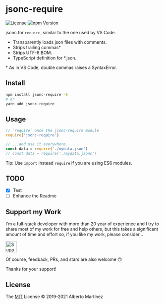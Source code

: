 # jsonc-require

[![License][license-badge]][license-url]
[![npm Version][npm-badge]][npm-url]

jsonc for `require`, similar to the one used by VS Code.

- Transparently loads json files with comments.
- Strips trailing commas\*
- Strips UTF-8 BOM.
- TypeScript definition for *.json.

\* As in VS Code, double commas raises a SyntaxError.

## Install

```bash
npm install jsonc-require -S
# or
yarn add jsonc-require
```

## Usage

```js
// `require` once the jsonc-require module
require('jsonc-require')

// ...and use it everywhere.
const data = require('./mydata.json')
// const data = require('./mydata.jsonc')
```

Tip: Use `import` instead `require` if you are using ES6 modules.

## TODO

- [x] Test
- [ ] Enhance the Readme

## Support my Work

I'm a full-stack developer with more than 20 year of experience and I try to share most of my work for free and help others, but this takes a significant amount of time and effort so, if you like my work, please consider...

[<img src="https://amarcruz.github.io/images/kofi_blue.png" height="36" title="Support Me on Ko-fi" />][kofi-url]

Of course, feedback, PRs, and stars are also welcome 🙃

Thanks for your support!

## License

The [MIT](LICENSE) License &copy; 2019-2021 Alberto Martínez

[license-badge]: https://img.shields.io/badge/license-MIT-blue.svg?style=flat
[license-url]: https://github.com/aMarCruz/jsonc-require/blob/master/LICENSE
[npm-badge]: https://img.shields.io/npm/v/jsonc-require.svg
[npm-url]: https://www.npmjs.com/package/jsonc-require
[kofi-url]: https://ko-fi.com/C0C7LF7I
